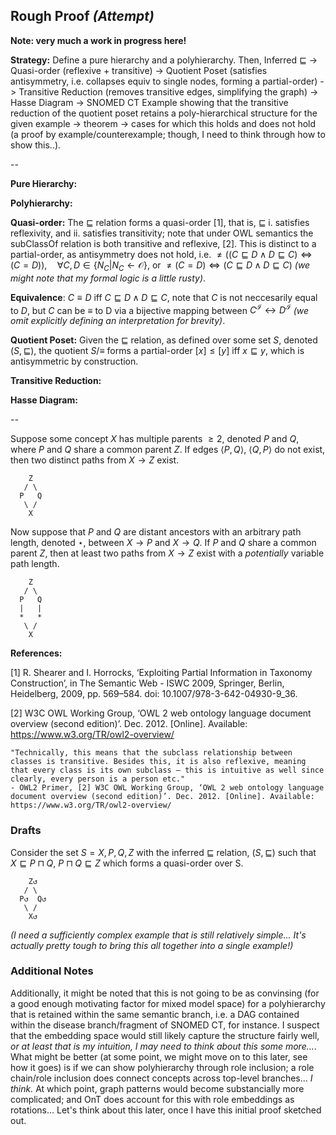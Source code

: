 ## Rough Proof *(Attempt)*

**Note: very much a work in progress here!**

**Strategy:** Define a pure hierarchy and a polyhierarchy. Then, Inferred $\sqsubseteq$ -> Quasi-order (reflexive + transitive) -> Quotient Poset (satisfies antisymmetry, i.e. collapses equiv to single nodes, forming a partial-order) -> Transitive Reduction (removes transitive edges, simplifying the graph) -> Hasse Diagram -> SNOMED CT Example showing that the transitive reduction of the quotient poset retains a poly-hierarchical structure for the given example -> theorem -> cases for which this holds and does not hold (a proof by example/counterexample; though, I need to think through how to show this..).

--

**Pure Hierarchy:**

**Polyhierarchy:**

**Quasi-order:** The $\sqsubseteq$ relation forms a quasi-order [1], that is, $\sqsubseteq$ i. satisfies reflexivity, and ii. satisfies transitivity; note that under OWL semantics the subClassOf relation is both transitive and reflexive, [2]. This is distinct to a partial-order, as antisymmetry does not hold, i.e. $\neq((C \sqsubseteq D \land D \sqsubseteq C) \iff (C = D)), \quad \forall C,D \in \{N_C | N_C \leftarrow \mathcal{O}\}$, or $\neq(C = D) \iff (C \sqsubseteq D \land D \sqsubseteq C)$ *(we might note that my formal logic is a little rusty)*.

**Equivalence**: $C \equiv D$ iff $C \sqsubseteq D \land D \sqsubseteq C$, note that $C$ is not neccesarily equal to $D$, but $C$ can be $\equiv$ to D via a bijective mapping between $C^\mathcal{I} \leftrightarrow D^\mathcal{I}$ *(we omit explicitly defining an interpretation for brevity)*.

**Quotient Poset:** Given the $\sqsubseteq$ relation, as defined over some set $S$, denoted $(S, \sqsubseteq)$, the quotient $S/\equiv$ forms a partial-order $[x] \leq [y]$ iff $x \sqsubseteq y$, which is antisymmetric by construction.

**Transitive Reduction:**

**Hasse Diagram:**

--

Suppose some concept $X$ has multiple parents $\geq 2$, denoted $P$ and $Q$, where $P$ and $Q$ share a common parent $Z$. If edges $\langle P,Q \rangle$, $\langle Q,P \rangle$ do not exist, then two distinct paths from $X \rightarrow Z$ exist.

```
    Z
   / \
  P   Q
   \ /
    X
```

Now suppose that $P$ and $Q$ are distant ancestors with an arbitrary path length, denoted $\star$, between $X \rightarrow P$ and $X \rightarrow Q$. If $P$ and $Q$ share a common parent $Z$, then at least two paths from $X \rightarrow Z$ exist with a *potentially* variable path length.

```
    Z
   / \
  P   Q
  |   |
  *   *
   \ /
    X
```



**References:**

[1] R. Shearer and I. Horrocks, ‘Exploiting Partial Information in Taxonomy Construction’, in The Semantic Web - ISWC 2009, Springer, Berlin, Heidelberg, 2009, pp. 569–584. doi: 10.1007/978-3-642-04930-9_36.

[2] W3C OWL Working Group, ‘OWL 2 web ontology language document overview (second edition)’. Dec. 2012. [Online]. Available: https://www.w3.org/TR/owl2-overview/

    "Technically, this means that the subclass relationship between classes is transitive. Besides this, it is also reflexive, meaning that every class is its own subclass – this is intuitive as well since clearly, every person is a person etc."
    - OWL2 Primer, [2] W3C OWL Working Group, ‘OWL 2 web ontology language document overview (second edition)’. Dec. 2012. [Online]. Available: https://www.w3.org/TR/owl2-overview/





### Drafts

Consider the set $S = {X, P, Q, Z}$ with the inferred $\sqsubseteq$ relation, $(S, \sqsubseteq)$ such that $X \sqsubseteq P \sqcap Q$, $P \sqcap Q \sqsubseteq Z$ which forms a quasi-order over S.

```
    Z↺
   / \
  P↺  Q↺
   \ /
    X↺
```

*(I need a sufficiently complex example that is still relatively simple... It's actually pretty tough to bring this all together into a single example!)*


### Additional Notes

Additionally, it might be noted that this is not going to be as convinsing (for a good enough motivating factor for mixed model space) for a polyhierarchy that is retained within the same semantic branch, i.e. a DAG contained within the disease branch/fragment of SNOMED CT, for instance. I suspect that the embedding space would still likely capture the structure fairly well, *or at least that is my intuition, I may need to think about this some more...*. What might be better (at some point, we might move on to this later, see how it goes) is if we can show polyhierarchy through role inclusion; a role chain/role inclusion does connect concepts across top-level branches... *I think.* At which point, graph patterns would become substancially more complicated; and OnT does account for this with role embeddings as rotations... Let's think about this later, once I have this initial proof sketched out.